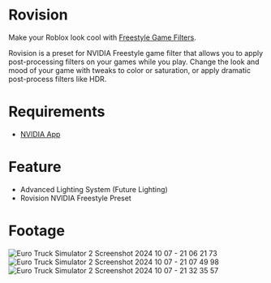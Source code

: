 # Rovision
Make your Roblox look cool with [Freestyle Game Filters](https://www.nvidia.com/en-us/software/nvidia-app/#freestyle).

Rovision is a preset for NVIDIA Freestyle game filter that allows you to apply post-processing filters on your games while you play. Change the look and mood of your game with tweaks to color or saturation, or apply dramatic post-process filters like HDR.

# Requirements
- [NVIDIA App](https://www.nvidia.com/en-us/software/nvidia-app)

# Feature
- Advanced Lighting System (Future Lighting)
- Rovision NVIDIA Freestyle Preset

# Footage
![Euro Truck Simulator 2 Screenshot 2024 10 07 - 21 06 21 73](https://github.com/user-attachments/assets/fa77fdd0-6ac8-483c-a0f4-c8f11913c4cc)
![Euro Truck Simulator 2 Screenshot 2024 10 07 - 21 07 49 98](https://github.com/user-attachments/assets/9584c837-d4fd-4392-bc71-90e9b7f1febe)
![Euro Truck Simulator 2 Screenshot 2024 10 07 - 21 32 35 57](https://github.com/user-attachments/assets/99bdbcd5-185f-4978-b730-f26759f86ede)
